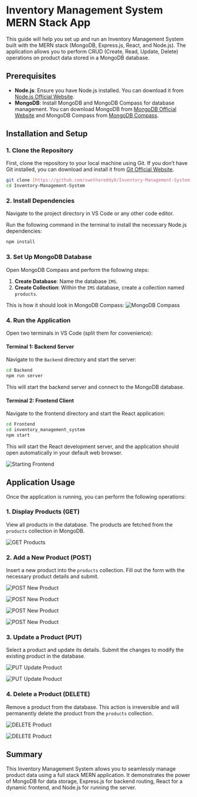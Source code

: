 # Inventory Management System MERN Stack App

This guide will help you set up and run an Inventory Management System built with the MERN stack (MongoDB, Express.js, React, and Node.js). The application allows you to perform CRUD (Create, Read, Update, Delete) operations on product data stored in a MongoDB database.

## Prerequisites
- **Node.js**: Ensure you have Node.js installed. You can download it from [Node.js Official Website](https://nodejs.org/).
- **MongoDB**: Install MongoDB and MongoDB Compass for database management. You can download MongoDB from [MongoDB Official Website](https://www.mongodb.com/try/download/community) and MongoDB Compass from [MongoDB Compass](https://www.mongodb.com/products/compass).

## Installation and Setup

### 1. Clone the Repository
First, clone the repository to your local machine using Git. If you don’t have Git installed, you can download and install it from [Git Official Website](https://git-scm.com/).

```bash
git clone [https://github.com/swethareddy0/Inventory-Management-System]
cd Inventory-Management-System
```

### 2. Install Dependencies
Navigate to the project directory in VS Code or any other code editor.

Run the following command in the terminal to install the necessary Node.js dependencies:

```bash
npm install
```

### 3. Set Up MongoDB Database
Open MongoDB Compass and perform the following steps:

1. **Create Database**: Name the database `IMS`.
2. **Create Collection**: Within the `IMS` database, create a collection named `products`.

This is how it should look in MongoDB Compass:
![MongoDB Compass](https://github.com/mhy20401/Inventory-Management-System-MERN-CRUD-Project/assets/99351091/86ed0828-84b8-43b0-89fd-8caa17b88833)

### 4. Run the Application
Open two terminals in VS Code (split them for convenience):

#### Terminal 1: Backend Server

Navigate to the `Backend` directory and start the server:

```bash
cd Backend
npm run server
```

This will start the backend server and connect to the MongoDB database.

#### Terminal 2: Frontend Client

Navigate to the frontend directory and start the React application:

```bash
cd Frontend
cd inventory_management_system
npm start
```

This will start the React development server, and the application should open automatically in your default web browser.

![Starting Frontend](https://github.com/mhy20401/Inventory-Management-System-MERN-CRUD-Project/assets/99351091/93fa528b-bc88-49c2-9922-19b317336b7c)

## Application Usage

Once the application is running, you can perform the following operations:

### 1. Display Products (GET)

View all products in the database. The products are fetched from the `products` collection in MongoDB.

![GET Products](https://github.com/mhy20401/Inventory-Management-System-MERN-CRUD-Project/assets/99351091/09f7d43a-344b-4122-b415-b3736307cf45)

### 2. Add a New Product (POST)

Insert a new product into the `products` collection. Fill out the form with the necessary product details and submit.

![POST New Product](https://github.com/mhy20401/Inventory-Management-System-MERN-CRUD-Project/assets/99351091/d31e9f36-c119-4a04-9cc0-ddc9fe94b159)

![POST New Product](https://github.com/mhy20401/Inventory-Management-System-MERN-CRUD-Project/assets/99351091/39ec387f-5efc-4c1f-a7eb-a87612acc17a)

![POST New Product](https://github.com/mhy20401/Inventory-Management-System-MERN-CRUD-Project/assets/99351091/a6b5c6bf-77d7-41ab-9ca0-3a8bfc71954d)

![POST New Product](https://github.com/mhy20401/Inventory-Management-System-MERN-CRUD-Project/assets/99351091/3d43e877-c2e6-414b-bef9-410caae1668e)

### 3. Update a Product (PUT)

Select a product and update its details. Submit the changes to modify the existing product in the database.

![PUT Update Product](https://github.com/mhy20401/Inventory-Management-System-MERN-CRUD-Project/assets/99351091/d35f7ab0-3fda-4b1c-9055-67ca8c7b2ab6)

![PUT Update Product](https://github.com/mhy20401/Inventory-Management-System-MERN-CRUD-Project/assets/99351091/7dd107db-6fde-416d-b5c6-2175916f872f)

### 4. Delete a Product (DELETE)

Remove a product from the database. This action is irreversible and will permanently delete the product from the `products` collection.

![DELETE Product](https://github.com/mhy20401/Inventory-Management-System-MERN-CRUD-Project/assets/99351091/d846ff43-6abd-4baa-9ed6-df736f2d411e)

![DELETE Product](https://github.com/mhy20401/Inventory-Management-System-MERN-CRUD-Project/assets/99351091/cc6368bd-f391-4d6b-b814-c931d48a0878)

## Summary

This Inventory Management System allows you to seamlessly manage product data using a full stack MERN application. It demonstrates the power of MongoDB for data storage, Express.js for backend routing, React for a dynamic frontend, and Node.js for running the server.
